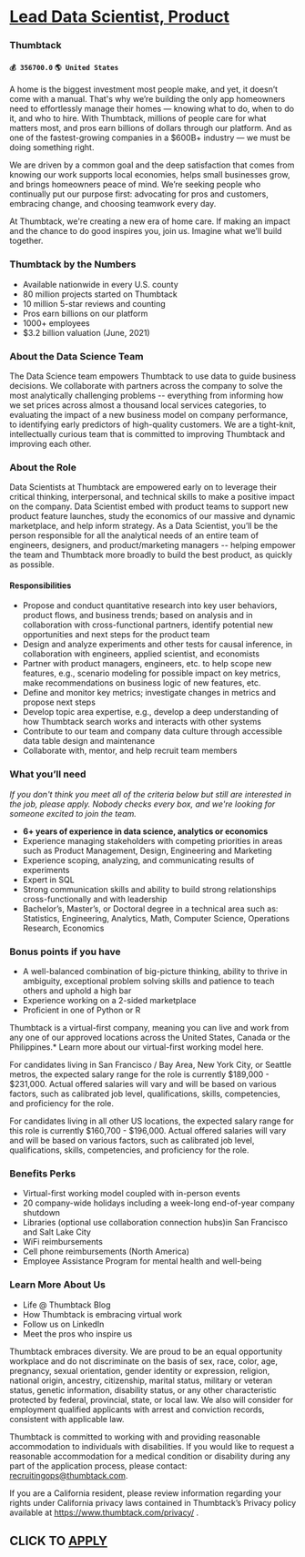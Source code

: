 # [Lead Data Scientist, Product](https://www.remotewlb.com/apply/lead-data-scientist-product-81571)  
### Thumbtack  
#### `💰 356700.0` `🌎 United States`  

A home is the biggest investment most people make, and yet, it doesn’t come with a manual. That's why we’re building the only app homeowners need to effortlessly manage their homes — knowing what to do, when to do it, and who to hire. With Thumbtack, millions of people care for what matters most, and pros earn billions of dollars through our platform. And as one of the fastest-growing companies in a $600B+ industry — we must be doing something right.

We are driven by a common goal and the deep satisfaction that comes from knowing our work supports local economies, helps small businesses grow, and brings homeowners peace of mind. We’re seeking people who continually put our purpose first: advocating for pros and customers, embracing change, and choosing teamwork every day.

At Thumbtack, we're creating a new era of home care. If making an impact and the chance to do good inspires you, join us. Imagine what we’ll build together.

### Thumbtack by the Numbers

  * Available nationwide in every U.S. county
  * 80 million projects started on Thumbtack
  * 10 million 5-star reviews and counting
  * Pros earn billions on our platform
  * 1000+ employees 
  * $3.2 billion valuation (June, 2021) 

### About the Data Science Team

The Data Science team empowers Thumbtack to use data to guide business decisions. We collaborate with partners across the company to solve the most analytically challenging problems -- everything from informing how we set prices across almost a thousand local services categories, to evaluating the impact of a new business model on company performance, to identifying early predictors of high-quality customers. We are a tight-knit, intellectually curious team that is committed to improving Thumbtack and improving each other.

### About the Role

Data Scientists at Thumbtack are empowered early on to leverage their critical thinking, interpersonal, and technical skills to make a positive impact on the company. Data Scientist embed with product teams to support new product feature launches, study the economics of our massive and dynamic marketplace, and help inform strategy. As a Data Scientist, you’ll be the person responsible for all the analytical needs of an entire team of engineers, designers, and product/marketing managers -- helping empower the team and Thumbtack more broadly to build the best product, as quickly as possible.

####  **Responsibilities**

  * Propose and conduct quantitative research into key user behaviors, product flows, and business trends; based on analysis and in collaboration with cross-functional partners, identify potential new opportunities and next steps for the product team
  * Design and analyze experiments and other tests for causal inference, in collaboration with engineers, applied scientist, and economists
  * Partner with product managers, engineers, etc. to help scope new features, e.g., scenario modeling for possible impact on key metrics, make recommendations on business logic of new features, etc.
  * Define and monitor key metrics; investigate changes in metrics and propose next steps
  * Develop topic area expertise, e.g., develop a deep understanding of how Thumbtack search works and interacts with other systems
  * Contribute to our team and company data culture through accessible data table design and maintenance
  * Collaborate with, mentor, and help recruit team members

### What you’ll need

 _If you don't think you meet all of the criteria below but still are interested in the job, please apply. Nobody checks every box, and we're looking for someone excited to join the team._

  *  **6+ years of experience in data science, analytics or economics**
  * Experience managing stakeholders with competing priorities in areas such as Product Management, Design, Engineering and Marketing
  * Experience scoping, analyzing, and communicating results of experiments
  * Expert in SQL 
  * Strong communication skills and ability to build strong relationships cross-functionally and with leadership
  * Bachelor’s, Master’s, or Doctoral degree in a technical area such as: Statistics, Engineering, Analytics, Math, Computer Science, Operations Research, Economics

### Bonus points if you have

  * A well-balanced combination of big-picture thinking, ability to thrive in ambiguity, exceptional problem solving skills and patience to teach others and uphold a high bar
  * Experience working on a 2-sided marketplace 
  * Proficient in one of Python or R

Thumbtack is a virtual-first company, meaning you can live and work from any one of our approved locations across the United States, Canada or the Philippines.* Learn more about our virtual-first working model here.

For candidates living in San Francisco / Bay Area, New York City, or Seattle metros, the expected salary range for the role is currently $189,000 - $231,000. Actual offered salaries will vary and will be based on various factors, such as calibrated job level, qualifications, skills, competencies, and proficiency for the role.

For candidates living in all other US locations, the expected salary range for this role is currently $160,700 - $196,000. Actual offered salaries will vary and will be based on various factors, such as calibrated job level, qualifications, skills, competencies, and proficiency for the role.

### Benefits Perks

  * Virtual-first working model coupled with in-person events
  * 20 company-wide holidays including a week-long end-of-year company shutdown
  * Libraries (optional use collaboration connection hubs)in San Francisco and Salt Lake City 
  * WiFi reimbursements 
  * Cell phone reimbursements (North America) 
  * Employee Assistance Program for mental health and well-being 

### Learn More About Us

  * Life @ Thumbtack Blog 
  * How Thumbtack is embracing virtual work
  * Follow us on LinkedIn 
  * Meet the pros who inspire us

Thumbtack embraces diversity. We are proud to be an equal opportunity workplace and do not discriminate on the basis of sex, race, color, age, pregnancy, sexual orientation, gender identity or expression, religion, national origin, ancestry, citizenship, marital status, military or veteran status, genetic information, disability status, or any other characteristic protected by federal, provincial, state, or local law. We also will consider for employment qualified applicants with arrest and conviction records, consistent with applicable law.

Thumbtack is committed to working with and providing reasonable accommodation to individuals with disabilities. If you would like to request a reasonable accommodation for a medical condition or disability during any part of the application process, please contact: recruitingops@thumbtack.com.

If you are a California resident, please review information regarding your rights under California privacy laws contained in Thumbtack’s Privacy policy available at https://www.thumbtack.com/privacy/ .

  
## CLICK TO [APPLY](https://www.remotewlb.com/apply/lead-data-scientist-product-81571)

